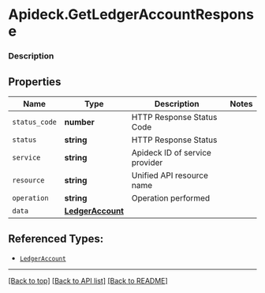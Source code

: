 # Apideck.GetLedgerAccountResponse

### Description

## Properties
Name | Type | Description | Notes
------------ | ------------- | ------------- | -------------
`status_code` | **number** | HTTP Response Status Code | 
`status` | **string** | HTTP Response Status | 
`service` | **string** | Apideck ID of service provider | 
`resource` | **string** | Unified API resource name | 
`operation` | **string** | Operation performed | 
`data` | [**LedgerAccount**](LedgerAccount.md) |  | 





## Referenced Types:





* [`LedgerAccount`](LedgerAccount.md)

---

[[Back to top]](#) [[Back to API list]](../../../../README.md#documentation-for-api-endpoints) [[Back to README]](../../../../README.md)


